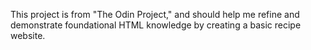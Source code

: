This project is from "The Odin Project," and should help me refine and demonstrate foundational HTML knowledge by creating a basic recipe website.  